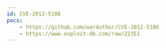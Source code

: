 ```yaml
---
id: CVE-2012-5106
pocs:
    - https://github.com/war4uthor/CVE-2012-5106
    - https://www.exploit-db.com/raw/22351
---
```

